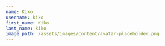 ```yaml
---
name: Kiko
username: kiko
first_name: Kiko
last_name: kiko
image_path: /assets/images/content/avatar-placeholder.png
---
```

